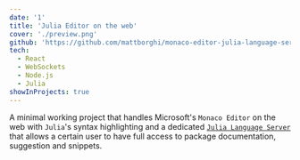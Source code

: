 ```yaml
---
date: '1'
title: 'Julia Editor on the web'
cover: './preview.png'
github: 'https://github.com/mattborghi/monaco-editor-julia-language-server'
tech:
  - React
  - WebSockets
  - Node.js
  - Julia
showInProjects: true
---
```


A minimal working project that handles Microsoft's `Monaco Editor` on the web with `Julia`'s syntax highlighting and a dedicated [`Julia Language Server`](https://github.com/julia-vscode/LanguageServer.jl) that allows a certain user to have full access to package documentation, suggestion and snippets.
